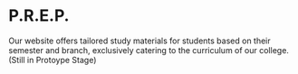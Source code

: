 # P.R.E.P.
Our website offers tailored study materials for students based on their semester and branch, exclusively catering to the curriculum of our college.(Still in Protoype Stage)
